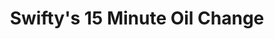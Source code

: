 ---
title: "Swifty's 15 Minute Oil Change"
url: /fredericton/swiftys-15-minute-oil-change/
shop: Autowerkstatt
---